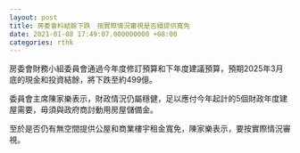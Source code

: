 ```yaml
---
layout: post
title: 房委會料結餘下跌　按實際情況審視是否續提供寬免
date: 2021-01-08 17:49:07.000000000 +08:00
categories: rthk
---
```


房委會財務小組委員會通過今年度修訂預算和下年度建議預算，預期2025年3月底的現金和投資結餘，將下跌至約499億。

委員會主席陳家樂表示，財政情況仍屬穩健，足以應付今年起計的5個財政年度建屋需要，毋須與政府商討動用房屋儲備金。

至於是否仍有無空間提供公屋和商業樓宇租金寬免，陳家樂表示，要按實際情況審視。
